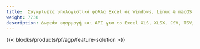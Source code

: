 ```yaml
---
title:  Συγκρίνετε υπολογιστικά φύλλα Excel σε Windows, Linux & macOS
weight: 7730
description: Δωρεάν εφαρμογή και API για το Excel XLS, XLSX, CSV, TSV, ODS, SXC και FODS
---
```

{{< blocks/products/pf/agp/feature-solution >}} 

